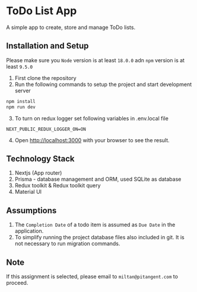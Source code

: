 # ToDo List App 
A simple app to create, store and manage ToDo lists.


## Installation and Setup

Please make sure you `Node` version is at least `18.0.0` adn `npm` version is at least `9.5.0`

1. First clone the repository
2. Run the following commands to setup the project and start development server
```bash
npm install
npm run dev
```
3. To turn on redux logger set following variables in .env.local file
```
NEXT_PUBLIC_REDUX_LOGGER_ON=ON
```
4. Open [http://localhost:3000](http://localhost:3000) with your browser to see the result.


## Technology Stack

1. Nextjs (App router)
2. Prisma - database management and ORM, used SQLite as database
3. Redux toolkit & Redux toolkit query
4. Material UI


## Assumptions

1. The `Completion Date` of a todo item is assumed as `Due Date` in the application.
2. To simplify running the project database files also included in git. It is not necessary to run migration commands.


## Note

If this assignment is selected, please email to `miltan@pitangent.com` to proceed.
